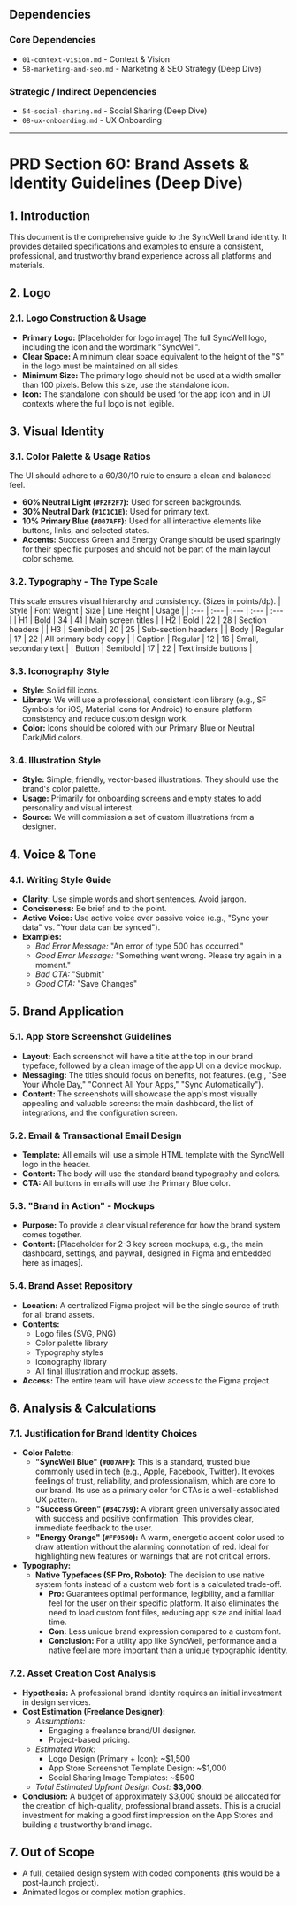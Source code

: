 ## Dependencies

### Core Dependencies
- `01-context-vision.md` - Context & Vision
- `58-marketing-and-seo.md` - Marketing & SEO Strategy (Deep Dive)

### Strategic / Indirect Dependencies
- `54-social-sharing.md` - Social Sharing (Deep Dive)
- `08-ux-onboarding.md` - UX Onboarding

---

# PRD Section 60: Brand Assets & Identity Guidelines (Deep Dive)

## 1. Introduction
This document is the comprehensive guide to the SyncWell brand identity. It provides detailed specifications and examples to ensure a consistent, professional, and trustworthy brand experience across all platforms and materials.

## 2. Logo

### 2.1. Logo Construction & Usage
-   **Primary Logo:** [Placeholder for logo image] The full SyncWell logo, including the icon and the wordmark "SyncWell".
-   **Clear Space:** A minimum clear space equivalent to the height of the "S" in the logo must be maintained on all sides.
-   **Minimum Size:** The primary logo should not be used at a width smaller than 100 pixels. Below this size, use the standalone icon.
-   **Icon:** The standalone icon should be used for the app icon and in UI contexts where the full logo is not legible.

## 3. Visual Identity

### 3.1. Color Palette & Usage Ratios
The UI should adhere to a 60/30/10 rule to ensure a clean and balanced feel.
-   **60% Neutral Light (`#F2F2F7`):** Used for screen backgrounds.
-   **30% Neutral Dark (`#1C1C1E`):** Used for primary text.
-   **10% Primary Blue (`#007AFF`):** Used for all interactive elements like buttons, links, and selected states.
-   **Accents:** Success Green and Energy Orange should be used sparingly for their specific purposes and should not be part of the main layout color scheme.

### 3.2. Typography - The Type Scale
This scale ensures visual hierarchy and consistency. (Sizes in points/dp).
| Style | Font Weight | Size | Line Height | Usage |
| :--- | :--- | :--- | :--- | :--- |
| H1 | Bold | 34 | 41 | Main screen titles |
| H2 | Bold | 22 | 28 | Section headers |
| H3 | Semibold | 20 | 25 | Sub-section headers |
| Body | Regular | 17 | 22 | All primary body copy |
| Caption | Regular | 12 | 16 | Small, secondary text |
| Button | Semibold | 17 | 22 | Text inside buttons |

### 3.3. Iconography Style
-   **Style:** Solid fill icons.
-   **Library:** We will use a professional, consistent icon library (e.g., SF Symbols for iOS, Material Icons for Android) to ensure platform consistency and reduce custom design work.
-   **Color:** Icons should be colored with our Primary Blue or Neutral Dark/Mid colors.

### 3.4. Illustration Style
-   **Style:** Simple, friendly, vector-based illustrations. They should use the brand's color palette.
-   **Usage:** Primarily for onboarding screens and empty states to add personality and visual interest.
-   **Source:** We will commission a set of custom illustrations from a designer.

## 4. Voice & Tone

### 4.1. Writing Style Guide
-   **Clarity:** Use simple words and short sentences. Avoid jargon.
-   **Conciseness:** Be brief and to the point.
-   **Active Voice:** Use active voice over passive voice (e.g., "Sync your data" vs. "Your data can be synced").
-   **Examples:**
    -   *Bad Error Message:* "An error of type 500 has occurred."
    -   *Good Error Message:* "Something went wrong. Please try again in a moment."
    -   *Bad CTA:* "Submit"
    -   *Good CTA:* "Save Changes"

## 5. Brand Application

### 5.1. App Store Screenshot Guidelines
-   **Layout:** Each screenshot will have a title at the top in our brand typeface, followed by a clean image of the app UI on a device mockup.
-   **Messaging:** The titles should focus on benefits, not features. (e.g., "See Your Whole Day," "Connect All Your Apps," "Sync Automatically").
-   **Content:** The screenshots will showcase the app's most visually appealing and valuable screens: the main dashboard, the list of integrations, and the configuration screen.

### 5.2. Email & Transactional Email Design
-   **Template:** All emails will use a simple HTML template with the SyncWell logo in the header.
-   **Content:** The body will use the standard brand typography and colors.
-   **CTA:** All buttons in emails will use the Primary Blue color.

### 5.3. "Brand in Action" - Mockups
-   **Purpose:** To provide a clear visual reference for how the brand system comes together.
-   **Content:** [Placeholder for 2-3 key screen mockups, e.g., the main dashboard, settings, and paywall, designed in Figma and embedded here as images].

### 5.4. Brand Asset Repository
-   **Location:** A centralized Figma project will be the single source of truth for all brand assets.
-   **Contents:**
    -   Logo files (SVG, PNG)
    -   Color palette library
    -   Typography styles
    -   Iconography library
    -   All final illustration and mockup assets.
-   **Access:** The entire team will have view access to the Figma project.

## 6. Analysis & Calculations
### 7.1. Justification for Brand Identity Choices
-   **Color Palette:**
    -   **"SyncWell Blue" (`#007AFF`):** This is a standard, trusted blue commonly used in tech (e.g., Apple, Facebook, Twitter). It evokes feelings of trust, reliability, and professionalism, which are core to our brand. Its use as a primary color for CTAs is a well-established UX pattern.
    -   **"Success Green" (`#34C759`):** A vibrant green universally associated with success and positive confirmation. This provides clear, immediate feedback to the user.
    -   **"Energy Orange" (`#FF9500`):** A warm, energetic accent color used to draw attention without the alarming connotation of red. Ideal for highlighting new features or warnings that are not critical errors.
-   **Typography:**
    -   **Native Typefaces (SF Pro, Roboto):** The decision to use native system fonts instead of a custom web font is a calculated trade-off.
        -   **Pro:** Guarantees optimal performance, legibility, and a familiar feel for the user on their specific platform. It also eliminates the need to load custom font files, reducing app size and initial load time.
        -   **Con:** Less unique brand expression compared to a custom font.
        -   **Conclusion:** For a utility app like SyncWell, performance and a native feel are more important than a unique typographic identity.

### 7.2. Asset Creation Cost Analysis
-   **Hypothesis:** A professional brand identity requires an initial investment in design services.
-   **Cost Estimation (Freelance Designer):**
    -   *Assumptions:*
        -   Engaging a freelance brand/UI designer.
        -   Project-based pricing.
    -   *Estimated Work:*
        -   Logo Design (Primary + Icon): ~$1,500
        -   App Store Screenshot Template Design: ~$1,000
        -   Social Sharing Image Templates: ~$500
    -   *Total Estimated Upfront Design Cost:* **$3,000**.
-   **Conclusion:** A budget of approximately $3,000 should be allocated for the creation of high-quality, professional brand assets. This is a crucial investment for making a good first impression on the App Stores and building a trustworthy brand image.

## 7. Out of Scope
-   A full, detailed design system with coded components (this would be a post-launch project).
-   Animated logos or complex motion graphics.
